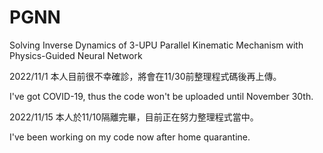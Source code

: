 # PGNN
Solving Inverse Dynamics of 3-UPU Parallel Kinematic Mechanism with Physics-Guided Neural Network

2022/11/1
本人目前很不幸確診，將會在11/30前整理程式碼後再上傳。

I've got COVID-19, thus the code won't be uploaded until November 30th.

2022/11/15
本人於11/10隔離完畢，目前正在努力整理程式當中。

I've been working on my code now after home quarantine.

